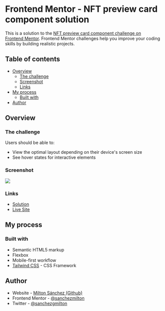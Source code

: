 # Frontend Mentor - NFT preview card component solution

This is a solution to the [NFT preview card component challenge on Frontend Mentor](https://www.frontendmentor.io/challenges/nft-preview-card-component-SbdUL_w0U). Frontend Mentor challenges help you improve your coding skills by building realistic projects. 

## Table of contents

- [Overview](#overview)
  - [The challenge](#the-challenge)
  - [Screenshot](#screenshot)
  - [Links](#links)
- [My process](#my-process)
  - [Built with](#built-with)
- [Author](#author)

## Overview

### The challenge

Users should be able to:

- View the optimal layout depending on their device's screen size
- See hover states for interactive elements

### Screenshot

![](./screenshot.png)

### Links

- [Solution](https://github.com/sanchezmilton/nft-preview-card-component/)
- [Live Site](https://sanchezmilton.github.io/nft-preview-card-component/)

## My process

### Built with

- Semantic HTML5 markup
- Flexbox
- Mobile-first workflow
- [Tailwind CSS](https://tailwindcss.com/) - CSS Framework

## Author

- Website - [Milton Sánchez (Github)](https://github.com/sanchezmilton)
- Frontend Mentor - [@sanchezmilton](https://www.frontendmentor.io/profile/sanchezmilton)
- Twitter - [@sanchezgmilton](https://www.twitter.com/sanchezgmilton)